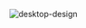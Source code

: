 ![desktop-design](https://github.com/karishmak77/frontendmentor_challenges/assets/149614986/1ce78f5c-57e6-407f-8bf6-2ea3b3ed5492)


